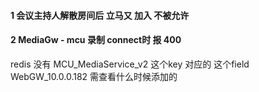 #### 1 会议主持人解散房间后 立马又 加入 不被允许 
#### 2 MediaGw - mcu 录制 connect时  报 400
redis 没有 MCU_MediaService_v2 这个key 对应的  这个field   WebGW_10.0.0.182   需查看什么时候添加的